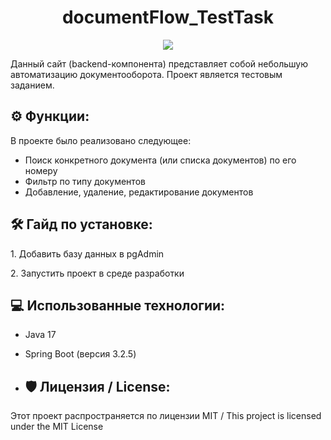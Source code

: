 <h1 align="center" id="title">documentFlow_TestTask</h1>

<p align="center"><img src="https://socialify.git.ci/akerumort/documentFlow_TestTask/image?description=1&font=Raleway&language=1&name=1&owner=1&pattern=Brick%20Wall&theme=Dark"></p>
<p id="description"> Данный сайт (backend-компонента) представляет собой небольшую автоматизацию документооборота. 
  Проект является тестовым заданием.
</p>

<h2>⚙️ Функции: </h2>

В проекте было реализовано следующее:

*   Поиск конкретного документа (или списка документов) по его номеру
*   Фильтр по типу документов
*   Добавление, удаление, редактирование документов

<h2>🛠️ Гайд по установке: </h2>

<p>1. Добавить базу данных в pgAdmin </p>

<p>2. Запустить проект в среде разработки </p>

<h2>💻 Использованные технологии: </h2>

*   Java 17
*   Spring Boot (версия 3.2.5)

*   <h2>🛡️ Лицензия / License: </h2>

Этот проект распространяется по лицензии MIT / This project is licensed under the MIT License
